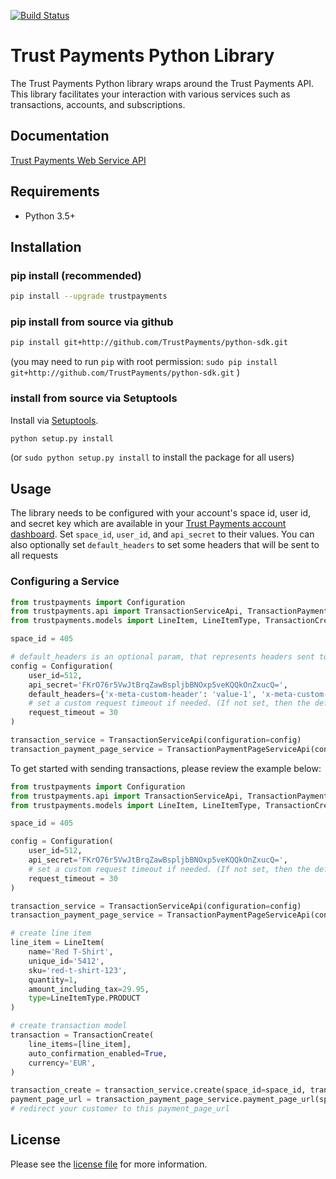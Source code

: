 [![Build Status](https://travis-ci.org/TrustPayments/python-sdk.svg?branch=master)](https://travis-ci.org/TrustPayments/python-sdk)

# Trust Payments Python Library

The Trust Payments Python library wraps around the Trust Payments API. This library facilitates your interaction with various services such as transactions, accounts, and subscriptions.

## Documentation

[Trust Payments Web Service API](https://ep.trustpayments.com/doc/api/web-service)

## Requirements

- Python 3.5+

## Installation

### pip install (recommended)
```sh
pip install --upgrade trustpayments
```

### pip install from source via github

```sh
pip install git+http://github.com/TrustPayments/python-sdk.git
```
(you may need to run `pip` with root permission: `sudo pip install git+http://github.com/TrustPayments/python-sdk.git` )

### install from source via Setuptools

Install via [Setuptools](http://pypi.python.org/pypi/setuptools).

```sh
python setup.py install
```
(or `sudo python setup.py install` to install the package for all users)

## Usage
The library needs to be configured with your account's space id, user id, and secret key which are available in your [Trust Payments
account dashboard](https://ep.trustpayments.com/account/select). Set `space_id`, `user_id`, and `api_secret` to their values.
You can also optionally set `default_headers` to set some headers that will be sent to all requests

### Configuring a Service

```python
from trustpayments import Configuration
from trustpayments.api import TransactionServiceApi, TransactionPaymentPageServiceApi
from trustpayments.models import LineItem, LineItemType, TransactionCreate

space_id = 405

# default_headers is an optional param, that represents headers sent to all requests
config = Configuration(
    user_id=512,
    api_secret='FKrO76r5VwJtBrqZawBspljbBNOxp5veKQQkOnZxucQ=',
    default_headers={'x-meta-custom-header': 'value-1', 'x-meta-custom-header-2': 'value-2'},
    # set a custom request timeout if needed. (If not set, then the default value is: 25 seconds)
    request_timeout = 30
)

transaction_service = TransactionServiceApi(configuration=config)
transaction_payment_page_service = TransactionPaymentPageServiceApi(configuration=config)

```

To get started with sending transactions, please review the example below:

```python
from trustpayments import Configuration
from trustpayments.api import TransactionServiceApi, TransactionPaymentPageServiceApi
from trustpayments.models import LineItem, LineItemType, TransactionCreate

space_id = 405

config = Configuration(
    user_id=512,
    api_secret='FKrO76r5VwJtBrqZawBspljbBNOxp5veKQQkOnZxucQ=',
    # set a custom request timeout if needed. (If not set, then the default value is: 25 seconds)
    request_timeout = 30
)

transaction_service = TransactionServiceApi(configuration=config)
transaction_payment_page_service = TransactionPaymentPageServiceApi(configuration=config)

# create line item
line_item = LineItem(
    name='Red T-Shirt',
    unique_id='5412',
    sku='red-t-shirt-123',
    quantity=1,
    amount_including_tax=29.95,
    type=LineItemType.PRODUCT
)

# create transaction model
transaction = TransactionCreate(
    line_items=[line_item],
    auto_confirmation_enabled=True,
    currency='EUR',
)

transaction_create = transaction_service.create(space_id=space_id, transaction=transaction)
payment_page_url = transaction_payment_page_service.payment_page_url(space_id=space_id, id=transaction_create.id)
# redirect your customer to this payment_page_url
```


## License

Please see the [license file](https://github.com/TrustPayments/python-sdk/blob/master/LICENSE) for more information.
